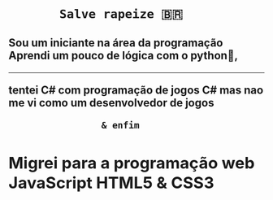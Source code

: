 <html>

<h1>
                                         
           Salve rapeize 🇧🇷
<h2>Sou um iniciante na área da programação<br>Aprendi um pouco de lógica com o python🐍,<hr>
<span>tentei  C# com programação de jogos C#
mas nao me vi como um desenvolvedor de jogos




					

                     & enfim
<h2>Migrei para a programação web JavaScript HTML5 & CSS3
</html>
